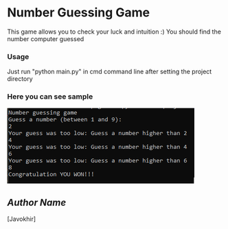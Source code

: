 # Number Guessing Game

This game allows you to check your luck and intuition :)
You should find the number computer guessed

### Usage
Just run "python main.py" in cmd command line after setting the project directory

### Here you can see sample
![Image](./image.png)

## *Author Name*

[Javokhir]
